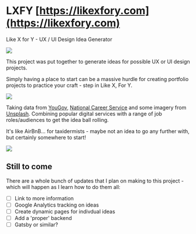 # LXFY [https://likexfory.com](https://likexfory.com)

Like X for Y - UX / UI Design Idea Generator

![](https://paulcoffield.github.io/LXFY/images/lxfy_rm_01.png)

This project was put together to generate ideas for possible UX or UI design projects.

Simply having a place to start can be a massive hurdle for creating portfolio projects to practice your craft - step in Like X, For Y.

![](https://paulcoffield.github.io/LXFY/images/lxfy_rm_02.png)

Taking data from [YouGov](https://yougov.co.uk/ratings/technology/popularity/digital-services/all), [National Career Service](https://nationalcareers.service.gov.uk/) and some imagery from [Unsplash](https://unsplash.com).
Combining popular digital services with a range of job roles/audiences to get the idea ball rolling.

It's like AirBnB... for taxidermists - maybe not an idea to go any further with, but certainly somewhere to start!

![](https://paulcoffield.github.io/LXFY/images/lxfy_rm_03.png)

## Still to come

There are a whole bunch of updates that I plan on making to this project - which will happen as I learn how to do them all:

- [ ] Link to more information
- [ ] Google Analytics tracking on ideas
- [ ] Create dynamic pages for indivdual ideas
- [ ] Add a 'proper' backend
- [ ] Gatsby or similar?
